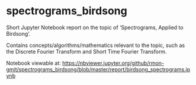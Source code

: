 # spectrograms_birdsong
Short Jupyter Notebook report on the topic of ‘Spectrograms, Applied to Birdsong’.

Contains concepts/algorithms/mathematics relevant to the topic, such as the Discrete Fourier Transform and Short Time Fourier Transform.

Notebook viewable at: https://nbviewer.jupyter.org/github/rmon-gmit/spectrograms_birdsong/blob/master/report/birdsong_spectrograms.ipynb

